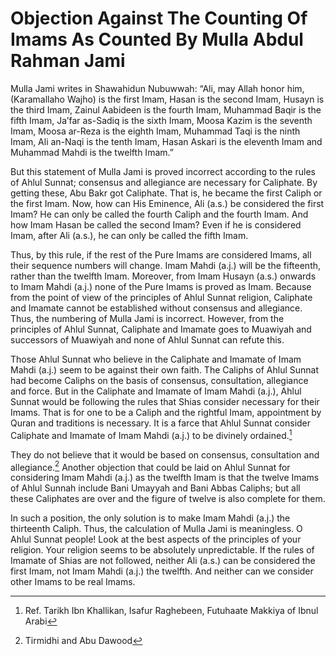 Objection Against The Counting Of Imams As Counted By Mulla Abdul Rahman Jami
=============================================================================

Mulla Jami writes in Shawahidun Nubuwwah: “Ali, may Allah honor him,
(Karamallaho Wajho) is the first Imam, Hasan is the second Imam, Husayn
is the third Imam, Zainul Aabideen is the fourth Imam, Muhammad Baqir is
the fifth Imam, Ja’far as-Sadiq is the sixth Imam, Moosa Kazim is the
seventh Imam, Moosa ar-Reza is the eighth Imam, Muhammad Taqi is the
ninth Imam, Ali an-Naqi is the tenth Imam, Hasan Askari is the eleventh
Imam and Muhammad Mahdi is the twelfth Imam.”

But this statement of Mulla Jami is proved incorrect according to the
rules of Ahlul Sunnat; consensus and allegiance are necessary for
Caliphate. By getting these, Abu Bakr got Caliphate. That is, he became
the first Caliph or the first Imam. Now, how can His Eminence, Ali
(a.s.) be considered the first Imam? He can only be called the fourth
Caliph and the fourth Imam. And how Imam Hasan be called the second
Imam? Even if he is considered Imam, after Ali (a.s.), he can only be
called the fifth Imam.

Thus, by this rule, if the rest of the Pure Imams are considered Imams,
all their sequence numbers will change. Imam Mahdi (a.j.) will be the
fifteenth, rather than the twelfth Imam. Moreover, from Imam Husayn
(a.s.) onwards to Imam Mahdi (a.j.) none of the Pure Imams is proved as
Imam. Because from the point of view of the principles of Ahlul Sunnat
religion, Caliphate and Imamate cannot be established without consensus
and allegiance. Thus, the numbering of Mulla Jami is incorrect. However,
from the principles of Ahlul Sunnat, Caliphate and Imamate goes to
Muawiyah and successors of Muawiyah and none of Ahlul Sunnat can refute
this.

Those Ahlul Sunnat who believe in the Caliphate and Imamate of Imam
Mahdi (a.j.) seem to be against their own faith. The Caliphs of Ahlul
Sunnat had become Caliphs on the basis of consensus, consultation,
allegiance and force. But in the Caliphate and Imamate of Imam Mahdi
(a.j.), Ahlul Sunnat would be following the rules that Shias consider
necessary for their Imams. That is for one to be a Caliph and the
rightful Imam, appointment by Quran and traditions is necessary. It is a
farce that Ahlul Sunnat consider Caliphate and Imamate of Imam Mahdi
(a.j.) to be divinely ordained.[^1]

They do not believe that it would be based on consensus, consultation
and allegiance.[^2] Another objection that could be laid on Ahlul Sunnat
for considering Imam Mahdi (a.j.) as the twelfth Imam is that the twelve
Imams of Ahlul Sunnah include Bani Umayyah and Bani Abbas Caliphs; but
all these Caliphates are over and the figure of twelve is also complete
for them.

In such a position, the only solution is to make Imam Mahdi (a.j.) the
thirteenth Caliph. Thus, the calculation of Mulla Jami is meaningless. O
Ahlul Sunnat people! Look at the best aspects of the principles of your
religion. Your religion seems to be absolutely unpredictable. If the
rules of Imamate of Shias are not followed, neither Ali (a.s.) can be
considered the first Imam, not Imam Mahdi (a.j.) the twelfth. And
neither can we consider other Imams to be real Imams.

[^1]: Ref. Tarikh Ibn Khallikan, Isafur Raghebeen, Futuhaate Makkiya of
Ibnul Arabi

[^2]: Tirmidhi and Abu Dawood


